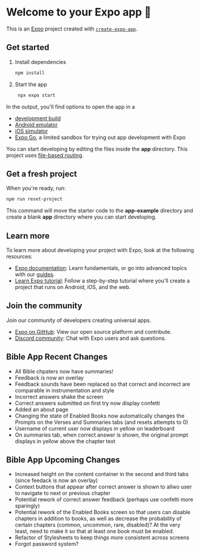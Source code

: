 # Welcome to your Expo app 👋

This is an [Expo](https://expo.dev) project created with [`create-expo-app`](https://www.npmjs.com/package/create-expo-app).

## Get started

1. Install dependencies

   ```bash
   npm install
   ```

2. Start the app

   ```bash
    npx expo start
   ```

In the output, you'll find options to open the app in a

- [development build](https://docs.expo.dev/develop/development-builds/introduction/)
- [Android emulator](https://docs.expo.dev/workflow/android-studio-emulator/)
- [iOS simulator](https://docs.expo.dev/workflow/ios-simulator/)
- [Expo Go](https://expo.dev/go), a limited sandbox for trying out app development with Expo

You can start developing by editing the files inside the **app** directory. This project uses [file-based routing](https://docs.expo.dev/router/introduction).

## Get a fresh project

When you're ready, run:

```bash
npm run reset-project
```

This command will move the starter code to the **app-example** directory and create a blank **app** directory where you can start developing.

## Learn more

To learn more about developing your project with Expo, look at the following resources:

- [Expo documentation](https://docs.expo.dev/): Learn fundamentals, or go into advanced topics with our [guides](https://docs.expo.dev/guides).
- [Learn Expo tutorial](https://docs.expo.dev/tutorial/introduction/): Follow a step-by-step tutorial where you'll create a project that runs on Android, iOS, and the web.

## Join the community

Join our community of developers creating universal apps.

- [Expo on GitHub](https://github.com/expo/expo): View our open source platform and contribute.
- [Discord community](https://chat.expo.dev): Chat with Expo users and ask questions.

## Bible App Recent Changes
- All Bible chpaters now have summaries!
- Feedback is now an overlay
- Feedback sounds have been replaced so that correct and incorrect are comparable in instrumentation and style
- Incorrect answers shake the screen
- Correct answers submitted on first try now display confetti
- Added an about page
- Changing the state of Enabled Books now automatically changes the Prompts on the Verses and Summaries tabs (and resets attempts to 0)
- Username of current user now displays in yellow on leaderboard
- On summaries tab, when correct answer is shown, the original prompt displays in yellow above the chapter text

## Bible App Upcoming Changes
- Increased height on the content container in the second and third tabs (since feedack is now an overlay)
- Context buttons that appear after correct answer is shown to allwo user to navigate to next or previous chapter
- Potential rework of correct answer feedback (perhaps use confetti more sparingly)
- Potential rework of the Enabled Books screen so that users can disable chapters in addition to books, as well as decrease the probability of certain chapters (common, uncommon, rare, disabled)? At the very least, need to make it so that at least one book must be enabled.
- Refactor of Stylesheets to keep things more consistent across screens
- Forgot password system?

